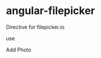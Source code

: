angular-filepicker
==================

Directive for filepicker.io

use 

<div filepicker path="/WHERETOPUTONYOURS3SERVER/" callback="callBackToExecuteAfterUpload(file)" multiple=false>Add Photo</div>
